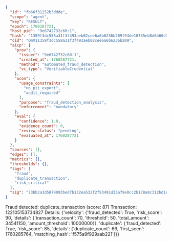 ```json
{
  "id": "fb66f31252b3ddde",
  "scope": "agent",
  "key": "RESULT",
  "epoch": 1760287721,
  "host_pid": "9e6742732c60:1",
  "hash": "1359f3dc558a31f3f493aeb02cee6a6b6236b209f94de10735eb8d6460d37512",
  "cid": "QmV11359f3dc558a31f3f493aeb02cee6a6b6236b209",
  "aicp": {
    "prov": {
      "issuer": "9e6742732c60:1",
      "created_at": 1760287721,
      "method": "automated_fraud_detection",
      "vc_type": "VerifiableCredential"
    },
    "ucon": {
      "usage_constraints": [
        "no_pii_export",
        "audit_required"
      ],
      "purpose": "fraud_detection_analysis",
      "enforcement": "mandatory"
    },
    "eval": {
      "confidence": 1.0,
      "evidence_count": 0,
      "review_status": "pending",
      "evaluated_at": 1760287721
    }
  },
  "sources": [],
  "edges": [],
  "metrics": {},
  "thresholds": {},
  "tags": [
    "fraud",
    "duplicate_transaction",
    "risk_critical"
  ],
  "sig": "73bb2a3d5879093bed7b132ea532f2f93491d35a79e0cc2b178a0c312bd1c17d"
}
```

Fraud detected: duplicate_transaction (score: 87)
Transaction: 122105153734827
Details: {'velocity': {'fraud_detected': True, 'risk_score': 90, 'details': {'transaction_count': 70, 'threshold': 50, 'total_amount': 34541150, 'amount_threshold': 10000000}}, 'duplicate': {'fraud_detected': True, 'risk_score': 85, 'details': {'duplicate_count': 69, 'first_seen': 1760285764, 'matching_hash': 'f575a9f929aab221'}}}
